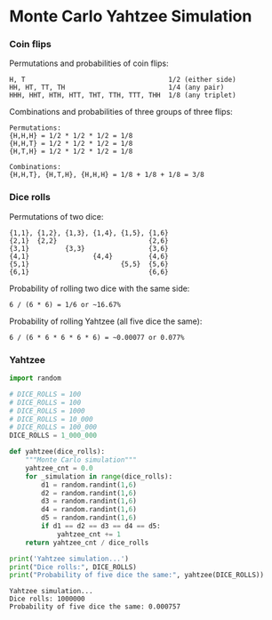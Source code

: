 # Monte Carlo Yahtzee Simulation

### Coin flips

Permutations and probabilities of coin flips:

```
H, T                                    1/2 (either side)
HH, HT, TT, TH                          1/4 (any pair)
HHH, HHT, HTH, HTT, THT, TTH, TTT, THH  1/8 (any triplet)
```

Combinations and probabilities of three groups of three flips:  

```
Permutations:
{H,H,H} = 1/2 * 1/2 * 1/2 = 1/8
{H,H,T} = 1/2 * 1/2 * 1/2 = 1/8
{H,T,H} = 1/2 * 1/2 * 1/2 = 1/8

Combinations:
{H,H,T}, {H,T,H}, {H,H,H} = 1/8 + 1/8 + 1/8 = 3/8
```

### Dice rolls

Permutations of two dice:

```
{1,1}, {1,2}, {1,3}, {1,4}, {1,5}, {1,6}
{2,1}  {2,2}                       {2,6}
{3,1}         {3,3}                {3,6}
{4,1}                {4,4}         {4,6}
{5,1}                       {5,5}  {5,6}
{6,1}                              {6,6}
```

Probability of rolling two dice with the same side:

```
6 / (6 * 6) = 1/6 or ~16.67%
```

Probability of rolling Yahtzee (all five dice the same):

```
6 / (6 * 6 * 6 * 6 * 6) = ~0.00077 or 0.077%
```

### Yahtzee

```python
import random

# DICE_ROLLS = 100
# DICE_ROLLS = 100
# DICE_ROLLS = 1000
# DICE_ROLLS = 10_000
# DICE_ROLLS = 100_000
DICE_ROLLS = 1_000_000

def yahtzee(dice_rolls):
    """Monte Carlo simulation"""
    yahtzee_cnt = 0.0
    for _simulation in range(dice_rolls):
        d1 = random.randint(1,6)
        d2 = random.randint(1,6)
        d3 = random.randint(1,6)
        d4 = random.randint(1,6)
        d5 = random.randint(1,6)
        if d1 == d2 == d3 == d4 == d5:
            yahtzee_cnt += 1
    return yahtzee_cnt / dice_rolls

print('Yahtzee simulation...')
print("Dice rolls:", DICE_ROLLS)
print("Probability of five dice the same:", yahtzee(DICE_ROLLS))
```

```
Yahtzee simulation...
Dice rolls: 1000000
Probability of five dice the same: 0.000757
```
